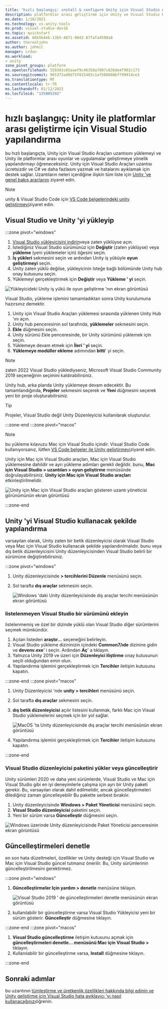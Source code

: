 ```yaml
---
title: 'hızlı başlangıç: ınstall & configure Unity için Visual Studio Araçları'
description: platformlar arası geliştirme için Unity ve Visual Studio bağlamayı öğrenin.
ms.date: 1/10/2021
ms.technology: vs-unity-tools
ms.prod: visual-studio-dev16
ms.topic: quickstart
ms.assetid: 66b5b4eb-13b5-4071-98d2-87fafa4598a8
author: therealjohn
ms.author: johmil
manager: crdun
ms.workload:
- unity
zone_pivot_groups: platform
ms.openlocfilehash: 559301c65aaef9c46350a7007c836de4f902c173
ms.sourcegitcommit: 965372ad0d75f015403c1af508080bf799914ce3
ms.translationtype: MT
ms.contentlocale: tr-TR
ms.lasthandoff: 01/12/2022
ms.locfileid: "135805292"
---
```

# <a name="quickstart-configure-visual-studio-for-cross-platform-development-with-unity"></a>hızlı başlangıç: Unity ile platformlar arası geliştirme için Visual Studio yapılandırma

bu hızlı başlangıçta, Unity için Visual Studio Araçları uzantısını yüklemeyi ve Unity ile platformlar arası oyunlar ve uygulamalar geliştirmeye yönelik yapılandırmayı öğreneceksiniz.  Unity için Visual Studio Araçları uzantısı ücretsizdir ve C# ve daha fazlasını yazmak ve hatalarını ayıklamak için destek sağlar. Uzantıların neleri içerdiğine ilişkin tüm liste için [Unity 'ye genel bakış araçlarını](./visual-studio-tools-for-unity.md) ziyaret edin.

> [!NOTE]
> unity & Visual Studio Code için [VS Code belgelerindeki unity geliştirmeyi](https://code.visualstudio.com/docs/other/unity)ziyaret edin.

## <a name="install-visual-studio-and-unity"></a>Visual Studio ve Unity 'yi yükleyip

:::zone pivot="windows"

1. [Visual Studio yükleyicisini indirin](/visualstudio/install/install-visual-studio)veya zaten yüklüyse açın.
2. İstediğiniz Visual Studio sürümünüz için **Değiştir** (zaten yüklüyse) veya **yükleme** (yeni yüklemeler için) öğesini seçin.
3. **Iş yükleri** sekmesini seçin ve ardından Unity iş yüküyle **oyun geliştirmeyi** seçin.    
4. Unity zaten yüklü değilse, yükleyicinin Isteğe bağlı bölümünde Unity hub onay kutusunu seçin.
5. Yüklemeyi gerçekleştirmek için **Değiştir** veya **Yükleme ' yi** seçin.

![Yükleyicideki Unity iş yükü ile oyun geliştirme 'nın ekran görüntüsü](../media/vs/unity-workload.png)

Visual Studio, yükleme işlemini tamamladıktan sonra Unity kurulumuna hazırsınız demektir.

1. Unity için Visual Studio Araçları yüklemesi sırasında yüklenen Unity Hub 'ını açın.
1. Unity hub penceresinin sol tarafında, **yüklemeler** sekmesini seçin.
1. **Ekle** düğmesini seçin.
1. Unity sürümü Ekle penceresinde, bir Unity sürümünü yüklemek için seçin.
1. Yüklemeye devam etmek için **İleri ' yi** seçin.
1. **Yüklemeye modüller ekleme** adımından **bitti**' yi seçin.

>[!NOTE]
>zaten 2022 Visual Studio yüklediyseniz, Microsoft Visual Studio Community 2019 seçeneğinin seçimini kaldırabilirsiniz.

Unity hub, arka planda Unity yüklemeye devam edecektir. Bu tamamlandığında, **Projeler** sekmesini seçerek ve **Yeni** düğmesini seçerek yeni bir proje oluşturabilirsiniz.

>[!TIP]
>Projeler, Visual Studio değil Unity Düzenleyicisi kullanılarak oluşturulur.

:::zone-end
:::zone pivot="macos"

> [!NOTE]
> bu yükleme kılavuzu Mac için Visual Studio içindir. Visual Studio Code kullanıyorsanız, lütfen [VS Code belgeler ile Unity geliştirmeyi](https://code.visualstudio.com/docs/other/unity)ziyaret edin.

Unity için Mac için Visual Studio araçları, Mac için Visual Studio yüklemesine dahildir ve ayrı yükleme adımları gerekli değildir. bunu, **Mac için Visual Studio > uzantıları > oyun geliştirme** menüsünde doğrulayabilirsiniz. **Unity için Mac için Visual Studio araçları** etkinleştirilmelidir.

![Unity için Mac için Visual Studio araçları gösteren uzantı yöneticisi görünümünün ekran görüntüsü](../media/vsm/unity-workload.png)

:::zone-end

## <a name="configure-unity-to-use-visual-studio"></a>Unity 'yi Visual Studio kullanacak şekilde yapılandırma

varsayılan olarak, Unity zaten bir betik düzenleyicisi olarak Visual Studio veya Mac için Visual Studio kullanacak şekilde yapılandırılmalıdır. bunu veya dış betik düzenleyicisini Unity düzenleyicisinden Visual Studio belirli bir sürümüne değiştirebilirsiniz.

:::zone pivot="windows"

1. Unity düzenleyicisinde **> tercihlerini Düzenle** menüsünü seçin.
2. Sol tarafta **dış araçlar** sekmesini seçin.

    ![Windows 'daki Unity düzenleyicisinde dış araçlar tercihi menüsünün ekran görüntüsü](../media/vs/preferences-external-tools.png)

### <a name="add-a-version-of-visual-studio-that-is-not-listed"></a>listelenmeyen Visual Studio bir sürümünü ekleyin
listelenmemiş ve özel bir dizinde yüklü olan Visual Studio diğer sürümlerini seçmek mümkündür.

1. Açılan listeden **araştır...** seçeneğini belirleyin.
2. Visual Studio yükleme dizininizin içindeki **Common7/ıde** dizinine gidin ve **devenv.exe**' i seçin. Ardından **Aç**' a tıklayın.
3. Yalnızca Unity 2019 ve üzeri için **Düzenleyici iliştirme** onay kutusunun seçili olduğundan emin olun.
4. Yapılandırma işlemini gerçekleştirmek için **Tercihler** iletişim kutusunu kapatın.

:::zone-end
:::zone pivot="macos"

1. Unity Düzenleyicisi 'nde **unity > tercihleri** menüsünü seçin.
2. Sol tarafta **dış araçlar** sekmesini seçin.
3. **dış betik düzenleyicisi** açılır listesini kullanmak, farklı Mac için Visual Studio yüklemelerini seçmek için bir yol sağlar.

    ![MacOS 'ta Unity düzenleyicisinde dış araçlar tercihi menüsünün ekran görüntüsü](../media/vsm/preferences-external-tools.png)

4. Yapılandırma işlemini gerçekleştirmek için **Tercihler** iletişim kutusunu kapatın.

:::zone-end

### <a name="install-or-update-the-visual-studio-editor-package"></a>Visual Studio düzenleyicisi paketini yükler veya güncelleştirir

Unity sürümleri 2020 ve daha yeni sürümlerde, Visual Studio ve Mac için Visual Studio gibi en iyi deneyimlerle çalışma için ayrı bir Unity paketi gerekir. Bu, varsayılan olarak dahil edilmelidir, ancak güncelleştirmeleri dilediğiniz zaman güncelleyebilir Bu pakette serbest bırakılır.

1. Unity düzenleyicisinde **Windows > Paket Yöneticisi** menüsünü seçin.
1. **Visual Studio düzenleyicisi** paketini seçin.
1. Yeni bir sürüm varsa **Güncelleştir** düğmesini seçin.

![Windows üzerinde Unity düzenleyicisinde Paket Yöneticisi penceresinin ekran görüntüsü](../media/vs/unity-package-manager.png)

## <a name="check-for-updates"></a>Güncelleştirmeleri denetle

en son hata düzeltmeleri, özellikler ve Unity desteği için Visual Studio ve Mac için Visual Studio güncel tutmanız önerilir. Bu, Unity sürümlerinin güncelleştirilmesini gerektirmez.

:::zone pivot="windows"

1. **Güncelleştirmeler Için yardım > denetle** menüsüne tıklayın.

    ![Visual Studio 2019 ' de güncelleştirmeleri denetle menüsünün ekran görüntüsü](../media/vs/check-for-updates.png)    

2. kullanılabilir bir güncelleştirme varsa Visual Studio Yükleyicisi yeni bir sürüm gösterir. **Güncelleştir** düğmesine tıklayın.

:::zone-end
:::zone pivot="macos"

1. **Visual Studio güncelleştirme** iletişim kutusunu açmak için **güncelleştirmeleri denetle... menüsünü Mac için Visual Studio >** tıklayın.
2. Kullanılabilir bir güncelleştirme varsa, **Install** düğmesine tıklayın.

:::zone-end

## <a name="next-steps"></a>Sonraki adımlar

bu uzantının [tümleştirme ve üretkenlik özellikleri hakkında bilgi edinin ve Unity geliştirme için Visual Studio hata ayıklayıcı 'yı nasıl kullanacağınızı](using-visual-studio-tools-for-unity.md)öğrenin.
